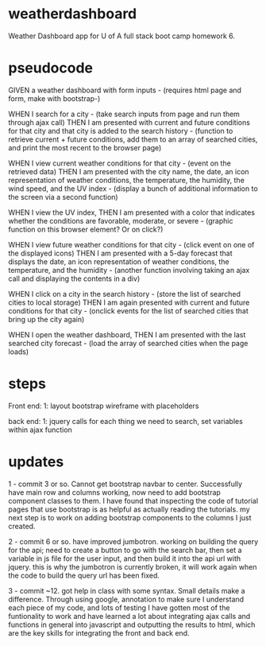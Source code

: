 # weatherdashboard
Weather Dashboard app for U of A full stack boot camp homework 6.

# pseudocode
GIVEN a weather dashboard with form inputs - (requires html page and form, make with bootstrap-)

WHEN I search for a city - (take search inputs from page and run them through ajax call)
THEN I am presented with current and future conditions for that city and that city is added to the search history - (function to retrieve current + future conditions, add them to an array of searched cities, and print the most recent to the browser page)

WHEN I view current weather conditions for that city - (event on the retrieved data)
THEN I am presented with the city name, the date, an icon representation of weather conditions, the temperature, the humidity, the wind speed, and the UV index - (display a bunch of additional information to the screen via a second function)

WHEN I view the UV index, THEN I am presented with a color that indicates whether the conditions are favorable, moderate, or severe - (graphic function on this browser element? Or on click?)

WHEN I view future weather conditions for that city - (click event on one of the displayed icons)
THEN I am presented with a 5-day forecast that displays the date, an icon representation of weather conditions, the temperature, and the humidity - (another function involving taking an ajax call and displaying the contents in a div)

WHEN I click on a city in the search history - (store the list of searched cities to local storage)
THEN I am again presented with current and future conditions for that city - (onclick events for the list of searched cities that bring up the city again)

WHEN I open the weather dashboard, THEN I am presented with the last searched city forecast - (load the array of searched cities when the page loads)

# steps
Front end: 
1: layout bootstrap wireframe with placeholders

back end:
1: jquery calls for each thing we need to search, set variables within ajax function

# updates
1 - commit 3 or so. Cannot get bootstrap navbar to center. Successfully have main row and columns working, now need to add bootstrap component classes to them. I have found that inspecting the code of tutorial pages that use bootstrap is as helpful as actually reading the tutorials. my next step is to work on adding bootstrap components to the columns I just created.

2 - commit 6 or so. have improved jumbotron. working on building the query for the api; need to create a button to go with the search bar, then set a variable in js file for the user input, and then build it into the api url with jquery. this is why the jumbotron is currently broken, it will work again when the code to build the query url has been fixed.

3 - commit ~12. got help in class with some syntax. Small details make a difference. Through using google, annotation to make sure I understand each piece of my code, and lots of testing I have gotten most of the funtionality to work and have learned a lot about integrating ajax calls and functions in general into javascript and outputting the results to html, which are the key skills for integrating the front and back end.
